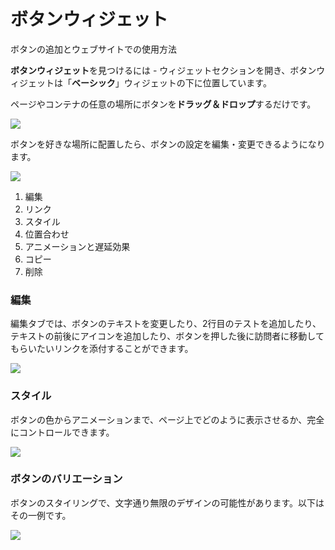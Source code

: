 # ボタンウィジェット

ボタンの追加とウェブサイトでの使用方法

**ボタンウィジェット**を見つけるには - ウィジェットセクションを開き、ボタンウィジェットは「**ベーシック**」ウィジェットの下に位置しています。

ページやコンテナの任意の場所にボタンを**ドラッグ＆ドロップ**するだけです。

![](https://1369750374-files.gitbook.io/~/files/v0/b/gitbook-x-prod.appspot.com/o/spaces%2FWQDl1MvGQxbiNyVOzW8v%2Fuploads%2FQaAuSjLuDdLno7NOwWxm%2Fsendly%20button%20widget.PNG?alt=media\&token=b97ab318-7f35-4b5d-bec8-a11996f3d8b0)

ボタンを好きな場所に配置したら、ボタンの設定を編集・変更できるようになります。

![](https://1369750374-files.gitbook.io/~/files/v0/b/gitbook-x-prod.appspot.com/o/spaces%2FWQDl1MvGQxbiNyVOzW8v%2Fuploads%2FppdE0Julojpjfd9fj9ON%2Fwidget%20button%20edit.PNG?alt=media\&token=83697a79-20c8-45d0-b390-81df8737ce80)

1. 編集
2. リンク
3. スタイル
4. 位置合わせ
5. アニメーションと遅延効果
6. コピー
7. 削除

### 編集

編集タブでは、ボタンのテキストを変更したり、2行目のテストを追加したり、テキストの前後にアイコンを追加したり、ボタンを押した後に訪問者に移動してもらいたいリンクを添付することができます。

![](https://1369750374-files.gitbook.io/~/files/v0/b/gitbook-x-prod.appspot.com/o/spaces%2FWQDl1MvGQxbiNyVOzW8v%2Fuploads%2FyQOmcsSy6bFAi6MnnT3v%2Fwidget%20button%20editing.PNG?alt=media\&token=0656fd48-bf66-4e28-a828-bb42aed87a1d)

### スタイル

ボタンの色からアニメーションまで、ページ上でどのように表示させるか、完全にコントロールできます。

![](https://1369750374-files.gitbook.io/~/files/v0/b/gitbook-x-prod.appspot.com/o/spaces%2FWQDl1MvGQxbiNyVOzW8v%2Fuploads%2Fum1PLK1ut2ORlTV1g6NH%2Fwidget%20button%20styling.PNG?alt=media\&token=382a3be4-5b95-41de-8e4e-c7742475a73f)

### ボタンのバリエーション

ボタンのスタイリングで、文字通り無限のデザインの可能性があります。以下はその一例です。

![](https://1369750374-files.gitbook.io/~/files/v0/b/gitbook-x-prod.appspot.com/o/spaces%2FWQDl1MvGQxbiNyVOzW8v%2Fuploads%2FKGRzywFFVqXoaJyZjluy%2Fwidget%20button%20options%20example.PNG?alt=media\&token=55d5136f-3ca5-4462-b5a7-36e4f72d065e)
